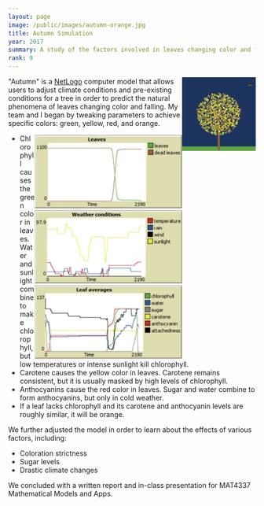```yaml
---
layout: page
image: /public/images/autumn-orange.jpg
title: Autumn Simulation
year: 2017
summary: A study of the factors involved in leaves changing color and falling.
rank: 9
---
```


<img src="/public/images/autumn-yellow.jpg" width="150" align="right">

"Autumn" is a [NetLogo](http://ccl.northwestern.edu/netlogo/index.shtml) computer model that allows users to adjust climate conditions and pre-existing conditions for a tree in order to predict the natural phenomena of leaves changing color and falling. My team and I began by tweaking parameters to achieve specific colors: green, yellow, red, and orange.

<img src="/public/images/autumn-graphs.jpg" width="300" align="right">

* Chlorophyll causes the green color in leaves. Water and sunlight combine to make chlorophyll, but low temperatures or intense sunlight kill chlorophyll.
* Carotene causes the yellow color in leaves. Carotene remains consistent, but it is usually masked by high levels of chlorophyll.
* Anthocyanins cause the red color in leaves. Sugar and water combine to form anthocyanins, but only in cold weather.
* If a leaf lacks chlorophyll and its carotene and anthocyanin levels are roughly similar, it will be orange.

We further adjusted the model in order to learn about the effects of various factors, including:

* Coloration strictness
* Sugar levels
* Drastic climate changes

We concluded with a written report and in-class presentation for MAT4337 Mathematical Models and Apps.
